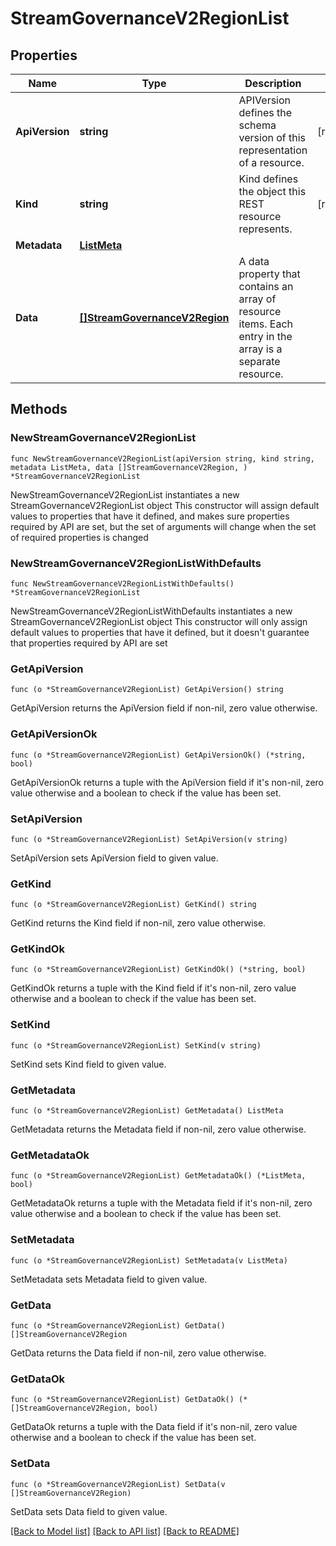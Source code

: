 # StreamGovernanceV2RegionList

## Properties

Name | Type | Description | Notes
------------ | ------------- | ------------- | -------------
**ApiVersion** | **string** | APIVersion defines the schema version of this representation of a resource. | [readonly] 
**Kind** | **string** | Kind defines the object this REST resource represents. | [readonly] 
**Metadata** | [**ListMeta**](ListMeta.md) |  | 
**Data** | [**[]StreamGovernanceV2Region**](StreamGovernanceV2Region.md) | A data property that contains an array of resource items. Each entry in the array is a separate resource. | 

## Methods

### NewStreamGovernanceV2RegionList

`func NewStreamGovernanceV2RegionList(apiVersion string, kind string, metadata ListMeta, data []StreamGovernanceV2Region, ) *StreamGovernanceV2RegionList`

NewStreamGovernanceV2RegionList instantiates a new StreamGovernanceV2RegionList object
This constructor will assign default values to properties that have it defined,
and makes sure properties required by API are set, but the set of arguments
will change when the set of required properties is changed

### NewStreamGovernanceV2RegionListWithDefaults

`func NewStreamGovernanceV2RegionListWithDefaults() *StreamGovernanceV2RegionList`

NewStreamGovernanceV2RegionListWithDefaults instantiates a new StreamGovernanceV2RegionList object
This constructor will only assign default values to properties that have it defined,
but it doesn't guarantee that properties required by API are set

### GetApiVersion

`func (o *StreamGovernanceV2RegionList) GetApiVersion() string`

GetApiVersion returns the ApiVersion field if non-nil, zero value otherwise.

### GetApiVersionOk

`func (o *StreamGovernanceV2RegionList) GetApiVersionOk() (*string, bool)`

GetApiVersionOk returns a tuple with the ApiVersion field if it's non-nil, zero value otherwise
and a boolean to check if the value has been set.

### SetApiVersion

`func (o *StreamGovernanceV2RegionList) SetApiVersion(v string)`

SetApiVersion sets ApiVersion field to given value.


### GetKind

`func (o *StreamGovernanceV2RegionList) GetKind() string`

GetKind returns the Kind field if non-nil, zero value otherwise.

### GetKindOk

`func (o *StreamGovernanceV2RegionList) GetKindOk() (*string, bool)`

GetKindOk returns a tuple with the Kind field if it's non-nil, zero value otherwise
and a boolean to check if the value has been set.

### SetKind

`func (o *StreamGovernanceV2RegionList) SetKind(v string)`

SetKind sets Kind field to given value.


### GetMetadata

`func (o *StreamGovernanceV2RegionList) GetMetadata() ListMeta`

GetMetadata returns the Metadata field if non-nil, zero value otherwise.

### GetMetadataOk

`func (o *StreamGovernanceV2RegionList) GetMetadataOk() (*ListMeta, bool)`

GetMetadataOk returns a tuple with the Metadata field if it's non-nil, zero value otherwise
and a boolean to check if the value has been set.

### SetMetadata

`func (o *StreamGovernanceV2RegionList) SetMetadata(v ListMeta)`

SetMetadata sets Metadata field to given value.


### GetData

`func (o *StreamGovernanceV2RegionList) GetData() []StreamGovernanceV2Region`

GetData returns the Data field if non-nil, zero value otherwise.

### GetDataOk

`func (o *StreamGovernanceV2RegionList) GetDataOk() (*[]StreamGovernanceV2Region, bool)`

GetDataOk returns a tuple with the Data field if it's non-nil, zero value otherwise
and a boolean to check if the value has been set.

### SetData

`func (o *StreamGovernanceV2RegionList) SetData(v []StreamGovernanceV2Region)`

SetData sets Data field to given value.



[[Back to Model list]](../README.md#documentation-for-models) [[Back to API list]](../README.md#documentation-for-api-endpoints) [[Back to README]](../README.md)


